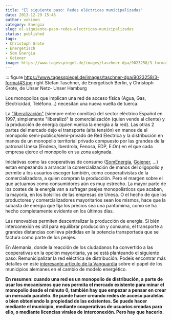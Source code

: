 ```yaml
---
title: "El siguiente paso: Redes eléctricas municipalizadas"
date: 2013-12-29 15:46
author: vokimon
category: Energia
slug: el-siguiente-paso-redes-electricas-municipalizadas
status: published
tags:
- Christoph Grote
- Energetisch
- Som Energia
- Goiener
image: https://www.tagesspiegel.de/images/taschner-dpa/9023258/3-format43.jpg
---
```


::: figure https://www.tagesspiegel.de/images/taschner-dpa/9023258/3-format43.jpg right
	Stefan Taschner, de Energetisch Berlin, y Christoph Grote, de Unser Netz- Unser Hamburg

<!-- PELICAN_BEGIN_SUMMARY -->

Los monopolios que implican una red de acceso física (Agua, Gas, Electricidad, Teléfono...) necesitan una nueva vuelta de tuerca.

<!-- PELICAN_END_SUMMARY -->

La ["liberalización"](http://es.wikipedia.org/wiki/Mercado_el%C3%A9ctrico_de_Espa%C3%B1a) (siempre entre comillas) del sector eléctrico Español en 1997, simplemente "liberalizó" la comercialización (quien vende al cliente) y la producción de energía (quien vuelca la energía a la red). Las otras 2 partes del mercado dejo el transporte (alta tensión) en manos de el monopolio semi-publico/semi-privado de Red Electrica y la distribución en manos de un monopolio territorial privado
compuesto por las grandes de la patronal Unesa (Endesa, Iberdrola, Fenosa, EDP, E.On) en el que cada empresa ejerce el monopolio en su zona asignada.

Iniciativas como las cooperativas de consumo ([SomEnergia](http://somenergia.coop), [Goiener](http://www.goiener.com/), ...) estan empezando a arrancar la comercialización de manos del oligopolio y permite a los usuarios escoger también, como cooperativistas de la comercializadora, a quien compran la producción. Pero el margen sobre el que actuamos como consumidores aún es muy estrecho. La mayor parte de los costes de la energía van a sufragar peajes monopolísticos que acaban, la mayoría, en los bolsillos de las empresas de Unesa. O el hecho de que los productores y comercializadores mayoritarios sean los mismos, hace que la subasta de energía que fija los precios sea una pantomima, como se ha hecho completamente evidente en los últimos días.

Las renovables permiten descentralizar la producción de energía. Si bién interconexión es útil para equilibrar producción y consumo, el transporte a grandes distancias conlleva pérdidas en la potencia transportada que se factura como parte de los peajes.

En Alemania, donde la reacción de los ciudadanos ha convertido a las cooperativas en la opción mayoritaria, ya se está planteando el siguiente paso: Remunicipalizar la red eléctrica de distribución. Podeis encontrar más detalles en este [interesante artículo de la Vanguardia](http://blogs.lavanguardia.com/diario-de-futuro/vuelven-los-municipios-a-ser-los-actores-del-nuevo-modelo-energetico-88670) sobre el papel de los municipios alemanes en el cambio de modelo energético.

**En resumen: cuando una red es un monopolio de distribución, a parte de usar los mecanismos que nos permita el mercado existente para minar el monopolio desde el minuto 0, también hay que empezar a pensar en crear un mercado paralelo. Se puede hacer creando redes de acceso paralelas o bien obteniendo la propiedad de las existentes. Se puede hacer mediante el municipio, mediante cooperativas de usuarios creadas para ello, o mediante licencias virales de interconexión. Pero hay que hacerlo.**
